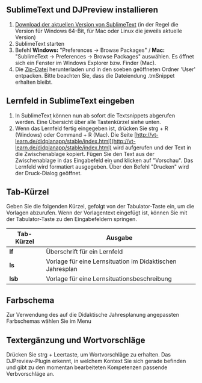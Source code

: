 ## SublimeText und DJPreview installieren

1. [Download der aktuellen Version von SublimeText](http://www.sublimetext.com/3) (in der Regel die Version für Windows 64-Bit, für Mac oder Linux die jeweils aktuelle Version)
2. SublimeText starten
3. Befehl **Windows:** "Preferences -> Browse Packages" / **Mac:** "SublimeText -> Preferences -> Browse Packages" auswählen. Es öffnet sich ein Fenster im Windows Explorer bzw. Finder (Mac).
4. Die [Zip-Datei](http://vt-learn.de/didplanapp/tmsnippets/DJSnippets_Sublime.zip) herunterladen und in den soeben geöffneten Ordner 'User' entpacken. Bitte beachten Sie, dass die Dateiendung .tmSnippet erhalten bleibt.

## Lernfeld in SublimeText eingeben
1. In SublimeText können nun ab sofort die Textsnippets abgerufen werden. Eine Übersicht über alle Tastenkürzel siehe unten.
2. Wenn das Lernfeld fertig eingegeben ist, drücken Sie strg + R (Windows) oder Command + R (Mac). Die Seite [http://vt-learn.de/didplanapp/stable/index.html](http://vt-learn.de/didplanapp/stable/index.html) wird aufgerufen und der Text in die Zwischenablage kopiert. Fügen Sie den Text aus der Zwischenablage in das Eingabefeld ein und klicken auf "Vorschau". Das Lernfeld wird formatiert ausgegeben. Über den Befehl "Drucken" wird der Druck-Dialog geöffnet.

## Tab-Kürzel
Geben Sie die folgenden Kürzel, gefolgt von der Tabulator-Taste ein, um die Vorlagen abzurufen. Wenn der Vorlagentext eingefügt ist, können Sie mit der Tabulator-Taste zu den Eingabefeldern springen.

|Tab-Kürzel | Ausgabe |
|-----------|---------|
|__lf__     |Überschrift für ein Lernfeld |
|__ls__     |Vorlage für eine Lernsituation im Didaktischen Jahresplan |
|__lsb__    |Vorlage für eine Lernsituationsbeschreibung |

## Farbschema
Zur Verwendung des auf die Didaktische Jahresplanung angepassten Farbschemas wählen Sie im Menu

## Textergänzung und Wortvorschläge
Drücken Sie strg + Leertaste, um Wortvorschläge zu erhalten. Das DJPreview-Plugin erkennt, in welchem Kontext Sie sich gerade befinden und gibt zu den momentan bearbeiteten Kompetenzen passende Verbvorschläge an.